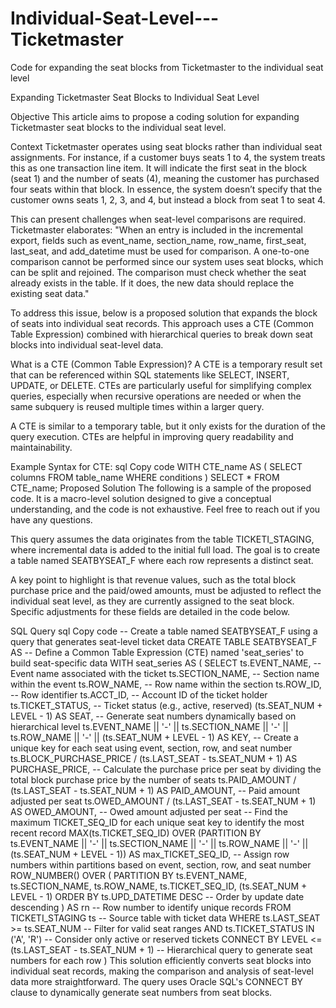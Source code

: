 # Individual-Seat-Level---Ticketmaster
Code for expanding the seat blocks from Ticketmaster to the individual seat level

Expanding Ticketmaster Seat Blocks to Individual Seat Level

Objective
This article aims to propose a coding solution for expanding Ticketmaster seat blocks to the individual seat level.

Context
Ticketmaster operates using seat blocks rather than individual seat assignments. For instance, if a customer buys seats 1 to 4, the system treats this as one transaction line item. It will indicate the first seat in the block (seat 1) and the number of seats (4), meaning the customer has purchased four seats within that block. In essence, the system doesn’t specify that the customer owns seats 1, 2, 3, and 4, but instead a block from seat 1 to seat 4.

This can present challenges when seat-level comparisons are required. Ticketmaster elaborates: "When an entry is included in the incremental export, fields such as event_name, section_name, row_name, first_seat, last_seat, and add_datetime must be used for comparison. A one-to-one comparison cannot be performed since our system uses seat blocks, which can be split and rejoined. The comparison must check whether the seat already exists in the table. If it does, the new data should replace the existing seat data."

To address this issue, below is a proposed solution that expands the block of seats into individual seat records. This approach uses a CTE (Common Table Expression) combined with hierarchical queries to break down seat blocks into individual seat-level data.


What is a CTE (Common Table Expression)?
A CTE is a temporary result set that can be referenced within SQL statements like SELECT, INSERT, UPDATE, or DELETE. CTEs are particularly useful for simplifying complex queries, especially when recursive operations are needed or when the same subquery is reused multiple times within a larger query.

A CTE is similar to a temporary table, but it only exists for the duration of the query execution. CTEs are helpful in improving query readability and maintainability.

Example Syntax for CTE:
sql
Copy code
WITH CTE_name AS (
    SELECT columns
    FROM table_name
    WHERE conditions
)
SELECT *
FROM CTE_name;
Proposed Solution
The following is a sample of the proposed code. It is a macro-level solution designed to give a conceptual understanding, and the code is not exhaustive. Feel free to reach out if you have any questions.

This query assumes the data originates from the table TICKETI_STAGING, where incremental data is added to the initial full load. The goal is to create a table named SEATBYSEAT_F where each row represents a distinct seat.

A key point to highlight is that revenue values, such as the total block purchase price and the paid/owed amounts, must be adjusted to reflect the individual seat level, as they are currently assigned to the seat block. Specific adjustments for these fields are detailed in the code below.

SQL Query
sql
Copy code
-- Create a table named SEATBYSEAT_F using a query that generates seat-level ticket data
CREATE TABLE SEATBYSEAT_F AS
-- Define a Common Table Expression (CTE) named 'seat_series' to build seat-specific data
WITH seat_series AS (
    SELECT 
        ts.EVENT_NAME,            -- Event name associated with the ticket
        ts.SECTION_NAME,          -- Section name within the event
        ts.ROW_NAME,              -- Row name within the section
        ts.ROW_ID,                -- Row identifier
        ts.ACCT_ID,               -- Account ID of the ticket holder
        ts.TICKET_STATUS,         -- Ticket status (e.g., active, reserved)
        (ts.SEAT_NUM + LEVEL - 1) AS SEAT,  -- Generate seat numbers dynamically based on hierarchical level
        ts.EVENT_NAME || '-' || ts.SECTION_NAME || '-' || ts.ROW_NAME || '-' || (ts.SEAT_NUM + LEVEL - 1) AS KEY,  -- Create a unique key for each seat using event, section, row, and seat number
        ts.BLOCK_PURCHASE_PRICE / (ts.LAST_SEAT - ts.SEAT_NUM + 1) AS PURCHASE_PRICE,  -- Calculate the purchase price per seat by dividing the total block purchase price by the number of seats
        ts.PAID_AMOUNT / (ts.LAST_SEAT - ts.SEAT_NUM + 1) AS PAID_AMOUNT,  -- Paid amount adjusted per seat
        ts.OWED_AMOUNT / (ts.LAST_SEAT - ts.SEAT_NUM + 1) AS OWED_AMOUNT,  -- Owed amount adjusted per seat
        -- Find the maximum TICKET_SEQ_ID for each unique seat key to identify the most recent record
        MAX(ts.TICKET_SEQ_ID) OVER (PARTITION BY ts.EVENT_NAME || '-' || ts.SECTION_NAME || '-' || ts.ROW_NAME || '-' || (ts.SEAT_NUM + LEVEL - 1)) AS max_TICKET_SEQ_ID,
        -- Assign row numbers within partitions based on event, section, row, and seat number
        ROW_NUMBER() OVER (
            PARTITION BY ts.EVENT_NAME, ts.SECTION_NAME, ts.ROW_NAME, 
            ts.TICKET_SEQ_ID, 
            (ts.SEAT_NUM + LEVEL - 1) 
            ORDER BY 
            ts.UPD_DATETIME DESC  -- Order by update date descending
        ) AS rn  -- Row number to identify unique records
    FROM 
        TICKETI_STAGING ts  -- Source table with ticket data
    WHERE 
        ts.LAST_SEAT >= ts.SEAT_NUM  -- Filter for valid seat ranges
        AND ts.TICKET_STATUS IN ('A', 'R')  -- Consider only active or reserved tickets
    CONNECT BY 
        LEVEL <= (ts.LAST_SEAT - ts.SEAT_NUM + 1)  -- Hierarchical query to generate seat numbers for each row
)
This solution efficiently converts seat blocks into individual seat records, making the comparison and analysis of seat-level data more straightforward. The query uses Oracle SQL's CONNECT BY clause to dynamically generate seat numbers from seat blocks.
